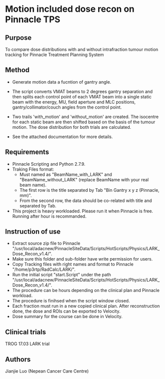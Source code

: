 # Motion included dose recon on Pinnacle TPS

## Purpose
To compare dose distributions with and without intrafraction tumour motion tracking for Pinnacle Treatment Planning System

## Method
- Generate motion data a fucntion of gantry angle. 

- The script converts VMAT beams to 2 degrees gantry separation and then splits each control point of each VMAT beam into a single static beam with the energy, MU, field aperture and MLC positions, gantry/collimator/couch angles from the control point. 

- Two trails 'with_motion' and 'without_motion' are created. The isocentre for each static beam are then shifted based on the basis of the tumour motion. The dose distribution for both trials are calculated. 

- See the attached documentation for more details. 

## Requirements
* Pinnacle Scripting and Python 2.7.9.
* Traking Files format:
	* Must named as "BeamName_with_LARK" and "BeamName_without_LARK" (replace BeamName with your real beam name).
	* The first row is the title separated by Tab "Bin	Gantry	x	y	z (Pinnacle, mm)".
	* From the second row, the data should be co-related with title and separated by Tab.
* This project is heavy workloaded. Please run it when Pinnacle is free. Running after hour is recommanded.

## Instruction of use
* Extract source zip file to Pinnacle "/usr/local/adacnew/PinnacleSiteData/Scripts/HotScripts/Physics/LARK_Dose_Recon_v1.4/".
* Make sure this folder and sub-folder have write permission for users.
* Copy Tracking files with right names and format to Pinnacle "/home/p3rtp/RadCalc/LARK/".
* Run the initial script "start.Script" under the path "/usr/local/adacnew/PinnacleSiteData/Scripts/HotScripts/Physics/LARK_Dose_Recon_v1.4/".
* The procedure can be hours depending on the clinical plan and Pinnacle workload. 
* The procedure is finihsed when the script window closed.
* Each fraction must run in a new copied clinical plan. After reconstruction done, the dose and ROIs can be exported to Velocity.
* Dose summary for the course can be done in Velocity.

## Clinical trials 
TROG 17.03 LARK trial 

## Authors
Jianjie Luo (Nepean Cancer Care Centre)



